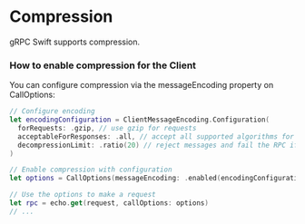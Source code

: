 # Compression

gRPC Swift supports compression.

### How to enable compression for the Client

You can configure compression via the messageEncoding property on CallOptions:

```swift
// Configure encoding
let encodingConfiguration = ClientMessageEncoding.Configuration(
  forRequests: .gzip, // use gzip for requests
  acceptableForResponses: .all, // accept all supported algorithms for responses
  decompressionLimit: .ratio(20) // reject messages and fail the RPC if a response decompresses to over 20x its compressed size
)

// Enable compression with configuration
let options = CallOptions(messageEncoding: .enabled(encodingConfiguration))

// Use the options to make a request
let rpc = echo.get(request, callOptions: options)
// ...
```